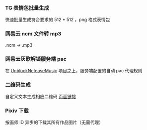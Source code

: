 ### TG 表情包批量生成
快速批量生成符合要求的 512 * 512 ，png 格式表情包

### 网易云 ncm 文件转 mp3
.ncm -> .mp3

### 网易云灰歌解锁服务端 pac
在 [UnblockNeteaseMusic](https://github.com/nondanee/UnblockNeteaseMusic) 项目之上，服务端配置的自动 pac 代理规则

### 二维码生成
自定义文本生成相应二维码 [页面链接](https://fz6m.github.io/tools/qr.html)

### Pixiv 下载
按画师 ID 异步的下载其所有作品图片（无需代理）